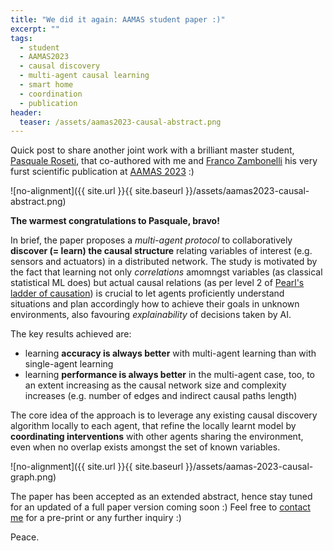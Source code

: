 ```yaml
---
title: "We did it again: AAMAS student paper :)"
excerpt: ""
tags:
  - student
  - AAMAS2023
  - causal discovery
  - multi-agent causal learning
  - smart home
  - coordination
  - publication
header:
  teaser: /assets/aamas2023-causal-abstract.png
---
```


Quick post to share another joint work with a brilliant master student, [Pasquale Roseti](https://www.linkedin.com/in/pasquale-roseti-a5b513238/), that co-authored with me and [Franco Zambonelli](http://www.agentgroup.unimore.it/Zambonelli/) his very furst scientific publication at [AAMAS 2023](https://aamas2023.soton.ac.uk/program/accepted-papers/#main-track-extended-abstracts) :)

![no-alignment]({{ site.url }}{{ site.baseurl }}/assets/aamas2023-causal-abstract.png)

**The warmest congratulations to Pasquale, bravo!**

In brief, the paper proposes a *multi-agent protocol* to collaboratively **discover (= learn) the causal structure** relating variables of interest (e.g. sensors and actuators) in a distributed network.
The study is motivated by the fact that learning not only *correlations* amomngst variables (as classical statistical ML does) but actual causal relations (as per level 2 of [Pearl's ladder of causation](http://lgmoneda.github.io/2018/06/01/the-book-of-why.html)) is crucial to let agents proficiently understand situations and plan accordingly how to achieve their goals in unknown environments, also favouring *explainability* of decisions taken by AI.

The key results achieved are:
  - learning **accuracy is always better** with multi-agent learning than with single-agent learning
  - learning **performance is always better** in the multi-agent case, too, to an extent increasing as the causal network size and complexity increases (e.g. number of edges and indirect causal paths length)

The core idea of the approach is to leverage any existing causal discovery algorithm locally to each agent, that refine the locally learnt model by **coordinating interventions** with other agents sharing the environment, even when no overlap exists amongst the set of known variables.

![no-alignment]({{ site.url }}{{ site.baseurl }}/assets/aamas-2023-causal-graph.png)


The paper has been accepted as an extended abstract, hence stay tuned for an updated of a full paper version coming soon :) 
Feel free to [contact me](mailto:stefano.mariani@unimore.it) for a pre-print or any further inquiry :)

Peace.
